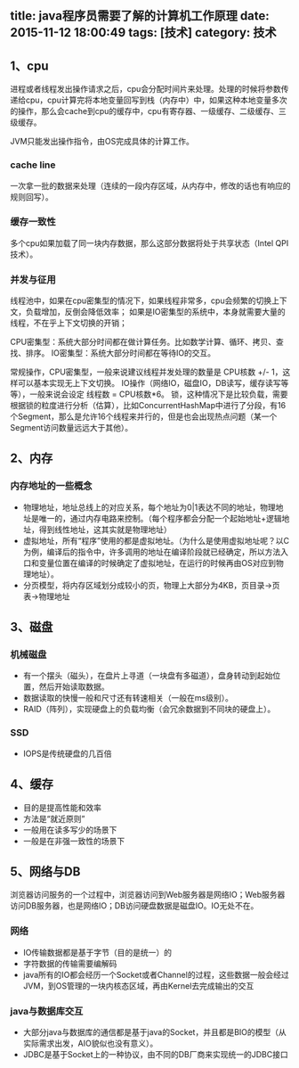 title: java程序员需要了解的计算机工作原理
date: 2015-11-12 18:00:49
tags: [技术]
category: 技术
---

## 1、cpu
进程或者线程发出操作请求之后，cpu会分配时间片来处理。处理的时候将参数传递给cpu，cpu计算完将本地变量回写到栈（内存中）中，如果这种本地变量多次的操作，那么会cache到cpu的缓存中，cpu有寄存器、一级缓存、二级缓存、三级缓存。

<!--more-->

JVM只能发出操作指令，由OS完成具体的计算工作。

### cache line
一次拿一批的数据来处理（连续的一段内存区域，从内存中，修改的话也有响应的规则回写）。

### 缓存一致性
多个cpu如果加载了同一块内存数据，那么这部分数据将处于共享状态（Intel QPI技术）。

### 并发与征用
线程池中，如果在cpu密集型的情况下，如果线程非常多，cpu会频繁的切换上下文，负载增加，反倒会降低效率；
如果是IO密集型的系统中，本身就需要大量的线程，不在乎上下文切换的开销；

CPU密集型：系统大部分时间都在做计算任务。比如数学计算、循环、拷贝、查找、排序。
IO密集型：系统大部分时间都在等待IO的交互。

常规操作，CPU密集型，一般来说建议线程并发处理的数量是 CPU核数 +/- 1，这样可以基本实现无上下文切换。
IO操作（网络IO，磁盘IO，DB读写，缓存读写等等），一般来说会设定 线程数 = CPU核数*6。
锁，这种情况下是比较负载，需要根据锁的粒度进行分析（估算），比如ConcurrentHashMap中进行了分段，有16个Segment，那么是允许16个线程来并行的，但是也会出现热点问题（某一个Segment访问数量远远大于其他）。

## 2、内存
### 内存地址的一些概念
- 物理地址，地址总线上的对应关系，每个地址为0|1表达不同的地址，物理地址是唯一的，通过内存电路来控制。（每个程序都会分配一个起始地址+逻辑地址，得到线性地址，这其实就是物理地址）
- 虚拟地址，所有“程序”使用的都是虚拟地址。（为什么是使用虚拟地址呢？以C为例，编译后的指令中，许多调用的地址在编译阶段就已经确定，所以方法入口和变量位置在编译的时候确定了虚拟地址，在运行的时候再由OS对应到物理地址）。
- 分页模型，将内存区域划分成较小的页，物理上大部分为4KB，页目录->页表->物理地址

## 3、磁盘
### 机械磁盘
- 有一个摆头（磁头），在盘片上寻道（一块盘有多磁道），盘身转动到起始位置，然后开始读取数据。
- 数据读取的快慢一般和尺寸还有转速相关（一般在ms级别）。
- RAID（阵列），实现硬盘上的负载均衡（会冗余数据到不同块的硬盘上）。

### SSD
- IOPS是传统硬盘的几百倍

## 4、缓存
- 目的是提高性能和效率
- 方法是“就近原则”
- 一般用在读多写少的场景下
- 一般是在非强一致性的场景下

## 5、网络与DB
浏览器访问服务的一个过程中，浏览器访问到Web服务器是网络IO；Web服务器访问DB服务器，也是网络IO；DB访问硬盘数据是磁盘IO。IO无处不在。

### 网络
- IO传输数据都是基于字节（目的是统一）的
- 字符数据的传输需要编解码
- java所有的IO都会经历一个Socket或者Channel的过程，这些数据一般会经过JVM，到OS管理的一块内核态区域，再由Kernel去完成输出的交互

### java与数据库交互
- 大部分java与数据库的通信都是基于java的Socket，并且都是BIO的模型（从实际需求出发，AIO貌似也没有意义）。
- JDBC是基于Socket上的一种协议，由不同的DB厂商来实现统一的JDBC接口








